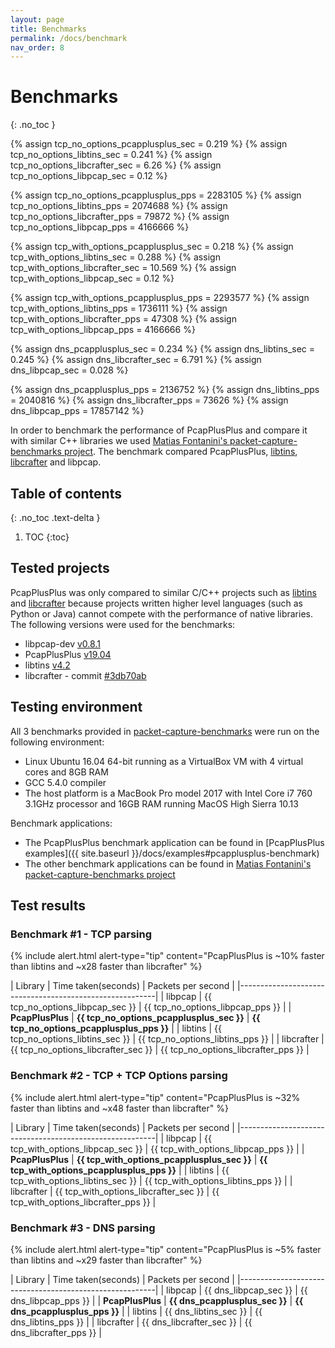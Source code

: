 ```yaml
---
layout: page
title: Benchmarks
permalink: /docs/benchmark
nav_order: 8
---
```


# Benchmarks
{: .no_toc }

{% assign tcp_no_options_pcapplusplus_sec = 0.219 %}
{% assign tcp_no_options_libtins_sec = 0.241 %}
{% assign tcp_no_options_libcrafter_sec = 6.26 %}
{% assign tcp_no_options_libpcap_sec = 0.12 %}

{% assign tcp_no_options_pcapplusplus_pps = 2283105 %}
{% assign tcp_no_options_libtins_pps = 2074688 %}
{% assign tcp_no_options_libcrafter_pps = 79872 %}
{% assign tcp_no_options_libpcap_pps = 4166666 %}

{% assign tcp_with_options_pcapplusplus_sec = 0.218 %}
{% assign tcp_with_options_libtins_sec = 0.288 %}
{% assign tcp_with_options_libcrafter_sec = 10.569 %}
{% assign tcp_with_options_libpcap_sec = 0.12 %}

{% assign tcp_with_options_pcapplusplus_pps = 2293577 %}
{% assign tcp_with_options_libtins_pps = 1736111 %}
{% assign tcp_with_options_libcrafter_pps = 47308 %}
{% assign tcp_with_options_libpcap_pps = 4166666 %}

{% assign dns_pcapplusplus_sec = 0.234 %}
{% assign dns_libtins_sec = 0.245 %}
{% assign dns_libcrafter_sec = 6.791 %}
{% assign dns_libpcap_sec = 0.028 %}

{% assign dns_pcapplusplus_pps = 2136752 %}
{% assign dns_libtins_pps = 2040816 %}
{% assign dns_libcrafter_pps = 73626 %}
{% assign dns_libpcap_pps = 17857142 %}

<script type="text/javascript" src="https://www.google.com/jsapi"></script>
<script type="text/javascript">
    google.load('visualization', '1.0', {'packages':['corechart']});
    google.setOnLoadCallback(draw_charts);

    function find_upper_bound(input) {
        maximum = 0;
        for(i = 0; i < input.length; ++i) {
            if(input[i][0] != "scapy" && input[i][1] > maximum) {
                maximum = input[i][1];
            }
        }
        return maximum * 1.05;
    }

    function convert_to_seconds(input) {
        for(i = 0; i < input.length; ++i) {
            input[i][1] = (input[i][1] / 1000);
        }
        return input;
    }

    function draw_graphic(name, output_div, input) {
        var data = new google.visualization.DataTable();
        data.addColumn('string', 'Library');
        data.addColumn('number', 'Seconds');
        input.sort(
            function(a, b) {
                return a[1] > b[1];
            }
        );
        data.addRows(input);

        // Set chart options
        var options = {
            'title' : name,
            'width' : 650,
            'height' : 450,
            'left' : 0,
            chartArea: {
                left : 0
            },
            vAxis: {
                viewWindowMode: 'explicit',
                viewWindow:{
                    max:find_upper_bound(input),
                    min:0
                }
            },
        };

        // Instantiate and draw our chart, passing in some options.
        var chart = new google.visualization.ColumnChart(
            document.getElementById(output_div)
        );
        chart.draw(data, options);
    }

    function draw_charts() {
        draw_graphic('Graphic view', 'tcp_no_options', [['libcrafter', {{ tcp_no_options_libcrafter_sec }}],['PcapPlusPlus', {{ tcp_no_options_pcapplusplus_sec }}],['libtins', {{ tcp_no_options_libtins_sec }}],['libpcap', {{ tcp_no_options_libpcap_sec }}]]);
        draw_graphic('Graphic view', 'tcp_with_options', [['libcrafter', {{ tcp_with_options_libcrafter_sec }}],['PcapPlusPlus', {{ tcp_with_options_pcapplusplus_sec }}],['libtins', {{ tcp_with_options_libtins_sec }}],['libpcap', {{ tcp_with_options_libpcap_sec }}]]);
        draw_graphic('Graphic view', 'dns', [['libcrafter', {{ dns_libcrafter_sec }}],['PcapPlusPlus', {{ dns_pcapplusplus_sec }}],['libtins', {{ dns_libtins_sec }}],['libpcap', {{ dns_libpcap_sec }}]]);
    }
</script>

In order to benchmark the performance of PcapPlusPlus and compare it with similar C++ libraries we used [Matias Fontanini's packet-capture-benchmarks project](https://github.com/mfontanini/packet-capture-benchmarks). The benchmark compared PcapPlusPlus, [libtins](http://libtins.github.io/), [libcrafter](https://github.com/pellegre/libcrafter) and libpcap.

## Table of contents
{: .no_toc .text-delta }

1. TOC
{:toc}

## Tested projects

PcapPlusPlus was only compared to similar C/C++ projects such as [libtins](http://libtins.github.io/) and [libcrafter](https://github.com/pellegre/libcrafter) because projects written higher level languages (such as Python or Java) cannot compete with the performance of native libraries. The following versions were used for the benchmarks:

- libpcap-dev [v0.8.1](https://www.tcpdump.org/#old-releases)
- PcapPlusPlus [v19.04](https://github.com/seladb/PcapPlusPlus/releases/tag/v19.04)
- libtins [v4.2](https://github.com/mfontanini/libtins/releases/tag/v4.2)
- libcrafter - commit [#3db70ab](https://github.com/pellegre/libcrafter/tree/3db70ab6fd62ade25de7328aaf8e9ba92696c92e)

## Testing environment

All 3 benchmarks provided in [packet-capture-benchmarks](https://github.com/mfontanini/packet-capture-benchmarks) were run on the following environment:

- Linux Ubuntu 16.04 64-bit running as a VirtualBox VM with 4 virtual cores and 8GB RAM
- GCC 5.4.0 compiler
- The host platform is a MacBook Pro model 2017 with Intel Core i7 760 3.1GHz processor and 16GB RAM running MacOS High Sierra 10.13

Benchmark applications:
- The PcapPlusPlus benchmark application can be found in [PcapPlusPlus examples]({{ site.baseurl }}/docs/examples#pcapplusplus-benchmark)
- The other benchmark applications can be found in [Matias Fontanini's packet-capture-benchmarks project](https://github.com/mfontanini/packet-capture-benchmarks)

## Test results

### Benchmark #1 - TCP parsing

{% include alert.html alert-type="tip" content="PcapPlusPlus is ~10% faster than libtins and ~x28 faster than libcrafter" %}

| Library      | Time taken(seconds) | Packets per second |
|---------------------------------------------------------|
| libpcap      | {{ tcp_no_options_libpcap_sec }} | {{ tcp_no_options_libpcap_pps }} |
| __PcapPlusPlus__ | __{{ tcp_no_options_pcapplusplus_sec }}__ | __{{ tcp_no_options_pcapplusplus_pps }}__ |
| libtins      | {{ tcp_no_options_libtins_sec }} | {{ tcp_no_options_libtins_pps }} |
| libcrafter   | {{ tcp_no_options_libcrafter_sec }} | {{ tcp_no_options_libcrafter_pps }} |

<div id="tcp_no_options"></div>

### Benchmark #2 - TCP + TCP Options parsing

{% include alert.html alert-type="tip" content="PcapPlusPlus is ~32% faster than libtins and ~x48 faster than libcrafter" %}

| Library      | Time taken(seconds) | Packets per second |
|---------------------------------------------------------|
| libpcap      | {{ tcp_with_options_libpcap_sec }} | {{ tcp_with_options_libpcap_pps }} |
| __PcapPlusPlus__ | __{{ tcp_with_options_pcapplusplus_sec }}__ | __{{ tcp_with_options_pcapplusplus_pps }}__ |
| libtins      | {{ tcp_with_options_libtins_sec }} | {{ tcp_with_options_libtins_pps }} |
| libcrafter   | {{ tcp_with_options_libcrafter_sec }} | {{ tcp_with_options_libcrafter_pps }} |

<div id="tcp_with_options"></div>

### Benchmark #3 - DNS parsing

{% include alert.html alert-type="tip" content="PcapPlusPlus is ~5% faster than libtins and ~x29 faster than libcrafter" %}

| Library      | Time taken(seconds) | Packets per second |
|---------------------------------------------------------|
| libpcap      | {{ dns_libpcap_sec }} | {{ dns_libpcap_pps }} |
| __PcapPlusPlus__ | __{{ dns_pcapplusplus_sec }}__ | __{{ dns_pcapplusplus_pps }}__ |
| libtins      | {{ dns_libtins_sec }} | {{ dns_libtins_pps }} |
| libcrafter   | {{ dns_libcrafter_sec }} | {{ dns_libcrafter_pps }} |

<div id="dns"></div>

